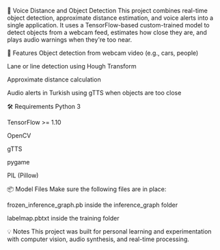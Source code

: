 🎯 Voice Distance and Object Detection
This project combines real-time object detection, approximate distance estimation, and voice alerts into a single application. It uses a TensorFlow-based custom-trained model to detect objects from a webcam feed, estimates how close they are, and plays audio warnings when they're too near.

🚀 Features
Object detection from webcam video (e.g., cars, people)

Lane or line detection using Hough Transform

Approximate distance calculation

Audio alerts in Turkish using gTTS when objects are too close

🛠 Requirements
Python 3

TensorFlow >= 1.10

OpenCV

gTTS

pygame

PIL (Pillow)

📦 Model Files
Make sure the following files are in place:

frozen_inference_graph.pb inside the inference_graph folder

labelmap.pbtxt inside the training folder

💡 Notes
This project was built for personal learning and experimentation with computer vision, audio synthesis, and real-time processing.
